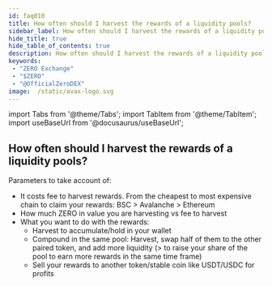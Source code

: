 ```yaml
---
id: faq010
title: How often should I harvest the rewards of a liquidity pools?
sidebar_label: How often should I harvest the rewards of a liquidity pools?
hide_title: true
hide_table_of_contents: true
description: How often should I harvest the rewards of a liquidity pools?
keywords:
 - "ZERO Exchange"
 - "$ZERO"
 - "@OfficialZeroDEX"
image:  /static/avax-logo.svg
---
```


import Tabs from '@theme/Tabs';
import TabItem from '@theme/TabItem';
import useBaseUrl from '@docusaurus/useBaseUrl';

## How often should I harvest the rewards of a liquidity pools?

Parameters to take account of:

* It costs fee to harvest rewards.  From the cheapest to most expensive chain to claim your rewards: BSC > Avalanche > Ethereum
* How much ZERO in value you are harvesting vs fee to harvest
* What you want to do with the rewards:  
  * Harvest to accumulate/hold in your wallet
  * Compound in the same pool: Harvest, swap half of them to the other paired token, and add more liquidity (> to raise your share of the pool to earn more rewards in the same time frame)
  * Sell your rewards to another token/stable coin like USDT/USDC for profits
